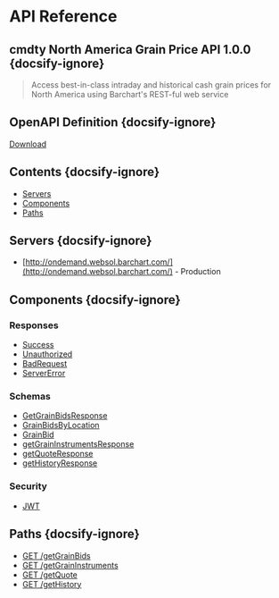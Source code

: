 # API Reference

## cmdty North America Grain Price API 1.0.0 {docsify-ignore}
    
> Access best-in-class intraday and historical cash grain prices for North America using Barchart&#x27;s REST-ful web service

## OpenAPI Definition {docsify-ignore}

[Download](static/openapi.yaml)

## Contents {docsify-ignore}

* [Servers](#Servers)
* [Components](#Components)
* [Paths](#Paths)


## Servers {docsify-ignore}

* [http://ondemand.websol.barchart.com/](http://ondemand.websol.barchart.com/)  - Production

## Components {docsify-ignore}

### Responses 

* [Success](/content/api/components?id=responsesSuccess)
* [Unauthorized](/content/api/components?id=responsesUnauthorized)
* [BadRequest](/content/api/components?id=responsesBadRequest)
* [ServerError](/content/api/components?id=responsesServerError)

### Schemas 

* [GetGrainBidsResponse](/content/api/components?id=schemasGetGrainBidsResponse)
* [GrainBidsByLocation](/content/api/components?id=schemasGrainBidsByLocation)
* [GrainBid](/content/api/components?id=schemasGrainBid)
* [getGrainInstrumentsResponse](/content/api/components?id=schemasgetGrainInstrumentsResponse)
* [getQuoteResponse](/content/api/components?id=schemasgetQuoteResponse)
* [getHistoryResponse](/content/api/components?id=schemasgetHistoryResponse)

### Security 

* [JWT](/content/api/components?id=securityJWT)

## Paths {docsify-ignore}

* [GET /getGrainBids](/content/api/paths?id=get-getGrainBids)
* [GET /getGrainInstruments](/content/api/paths?id=get-getGrainInstruments)
* [GET /getQuote](/content/api/paths?id=get-getQuote)
* [GET /getHistory](/content/api/paths?id=get-getHistory)
